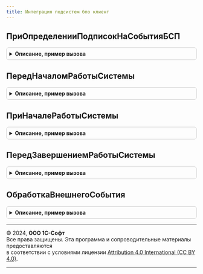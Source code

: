 ```yaml
---
title: Интеграция подсистем бпо клиент
---
```



## ПриОпределенииПодписокНаСобытияБСП
<details style="margin: 1em 0; padding: 0.5em; border: 1px solid #ccc; border-radius: 6px;">

<summary style="font-weight: bold; cursor: pointer;">Описание, пример вызова</summary>

```bsl
// Обработка программных событий, возникающих в подсистемах БСП.

// Определяет события, на которые подписана эта библиотека.
//
// Параметры:
//  Подписки - Структура - Ключами свойств структуры являются имена событий, на которые
//           подписана эта библиотека.
//
Процедура ПриОпределенииПодписокНаСобытияБСП(Подписки) Экспорт
```

Пример вызова
```bsl
ИнтеграцияПодсистемБПОКлиент.ПриОпределенииПодписокНаСобытияБСП(Подписки) 
```
</details>

## ПередНачаломРаботыСистемы
<details style="margin: 1em 0; padding: 0.5em; border: 1px solid #ccc; border-radius: 6px;">

<summary style="font-weight: bold; cursor: pointer;">Описание, пример вызова</summary>

```bsl

// Функция, вызываемая перед началом работы системы.
//
Процедура ПередНачаломРаботыСистемы() Экспорт
```

Пример вызова
```bsl
ИнтеграцияПодсистемБПОКлиент.ПередНачаломРаботыСистемы() 
```
</details>

## ПриНачалеРаботыСистемы
<details style="margin: 1em 0; padding: 0.5em; border: 1px solid #ccc; border-radius: 6px;">

<summary style="font-weight: bold; cursor: pointer;">Описание, пример вызова</summary>

```bsl

// Функция, вызываемая при начале работы системы.
//
Процедура ПриНачалеРаботыСистемы() Экспорт
```

Пример вызова
```bsl
ИнтеграцияПодсистемБПОКлиент.ПриНачалеРаботыСистемы() 
```
</details>

## ПередЗавершениемРаботыСистемы
<details style="margin: 1em 0; padding: 0.5em; border: 1px solid #ccc; border-radius: 6px;">

<summary style="font-weight: bold; cursor: pointer;">Описание, пример вызова</summary>

```bsl

// Процедура, вызываемая при начале работы системы, выполняет подготовку данных механизма.
//
// Параметры:
//  Отказ - Булево
//  Предупреждения - Строка
//                 - Массив Из Структура
//
Процедура ПередЗавершениемРаботыСистемы(Отказ = Ложь, Предупреждения = "") Экспорт
```

Пример вызова
```bsl
ИнтеграцияПодсистемБПОКлиент.ПередЗавершениемРаботыСистемы(Отказ, Предупреждения);
```
</details>

## ОбработкаВнешнегоСобытия
<details style="margin: 1em 0; padding: 0.5em; border: 1px solid #ccc; border-radius: 6px;">

<summary style="font-weight: bold; cursor: pointer;">Описание, пример вызова</summary>

```bsl

// Выполняет обработку внешнего события, вызывается из глобального модуля
//
// Параметры:
//  Источник - Строка.
//  Событие - Строка.
//  Данные - Строка.
Процедура ОбработкаВнешнегоСобытия(Источник, Событие, Данные) Экспорт
```

Пример вызова
```bsl
ИнтеграцияПодсистемБПОКлиент.ОбработкаВнешнегоСобытия(Источник, Событие, Данные) 
```
</details>

---

© 2024, **ООО 1С-Софт**  
Все права защищены. Эта программа и сопроводительные материалы предоставляются  
в соответствии с условиями лицензии [Attribution 4.0 International (CC BY 4.0)](https://creativecommons.org/licenses/by/4.0/legalcode).

---
